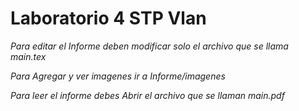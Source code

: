 # Laboratorio 4 STP Vlan

_Para editar el Informe deben modificar solo el archivo que se llama main.tex_

_Para Agregar y ver imagenes ir a Informe/imagenes_

_Para leer el informe debes Abrir el archivo que se llaman main.pdf_


